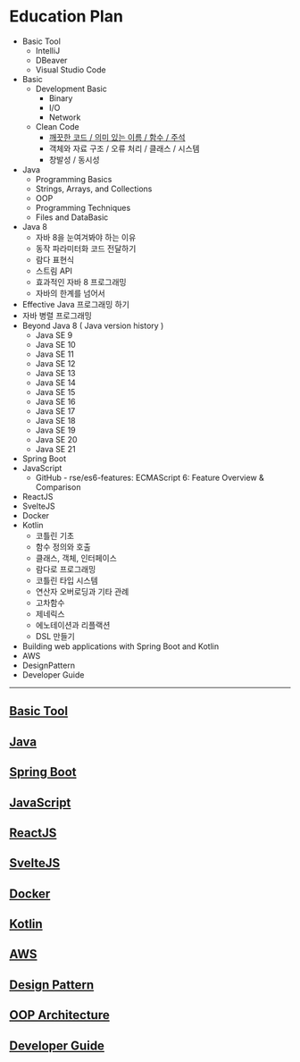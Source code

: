 # Education Plan 

- Basic Tool 
  - IntelliJ
  - DBeaver
  - Visual Studio Code 
- Basic 
  - Development Basic 
    - Binary
    - I/O 
    - Network
  - Clean Code
    - [깨끗한 코드 / 의미 있는 이름 / 함수 / 주석](https://github.com/keepinmindsh/tech-education/blob/main/01_basic/04_CleanCode/README.md) 
    - 객체와 자료 구조 / 오류 처리 / 클래스 / 시스템 
    - 창발성 / 동시성 
- Java
  - Programming Basics
  - Strings, Arrays, and Collections
  - OOP 
  - Programming Techniques
  - Files and DataBasic
- Java 8 
  - 자바 8을 눈여겨봐야 하는 이유 
  - 동작 파라미터화 코드 전달하기 
  - 람다 표현식
  - 스트림 API
  - 효과적인 자바 8 프로그래밍 
  - 자바의 한계를 넘어서 
- Effective Java 프로그래밍 하기 
- 자바 병렬 프로그래밍
- Beyond Java 8 ( Java version history  )
  - Java SE 9
  - Java SE 10
  - Java SE 11
  - Java SE 12
  - Java SE 13
  - Java SE 14
  - Java SE 15
  - Java SE 16
  - Java SE 17 
  - Java SE 18
  - Java SE 19
  - Java SE 20
  - Java SE 21
- Spring Boot 
- JavaScript
  - GitHub - rse/es6-features: ECMAScript 6: Feature Overview & Comparison 
- ReactJS
- SvelteJS
- Docker
- Kotlin
  - 코틀린 기초 
  - 함수 정의와 호출 
  - 클래스, 객체, 인터페이스 
  - 람다로 프로그래밍
  - 코틀린 타입 시스템 
  - 연산자 오버로딩과 기타 관례
  - 고차함수 
  - 제네릭스
  - 에노테이션과 리플랙션
  - DSL 만들기 
- Building web applications with Spring Boot and Kotlin 
- AWS
- DesignPattern
- Developer Guide 

***

## [Basic Tool](https://github.com/keepinmindsh/tech-education/blob/main/01_basic_tool/README.md)

## [Java](https://github.com/keepinmindsh/tech-education/blob/main/02_java/README.md)

## [Spring Boot](https://github.com/keepinmindsh/tech-education/blob/main/03_spring_boot/README.md) 

## [JavaScript](https://github.com/keepinmindsh/tech-education/blob/main/04_javascript/README.md)

## [ReactJS](https://github.com/keepinmindsh/tech-education/blob/main/05_reactjs/README.md) 

## [SvelteJS](https://github.com/keepinmindsh/tech-education/blob/main/06_sveltejs/README.md) 

## [Docker](https://github.com/keepinmindsh/tech-education/blob/main/07_docker/README.md) 

## [Kotlin](https://github.com/keepinmindsh/tech-education/blob/main/08_kotlin/README.md)

## [AWS](https://github.com/keepinmindsh/tech-education/blob/main/09_aws/README.md)

## [Design Pattern](https://github.com/keepinmindsh/tech-education/blob/main/10_designpattern/README.md)

## [OOP Architecture](https://github.com/keepinmindsh/tech-education/blob/main/11_oop_architecture/README.md)

## [Developer Guide](https://github.com/keepinmindsh/tech-education/blob/main/12_developer_guide/README.md)
